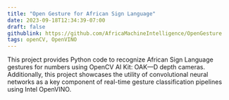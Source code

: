 ```yaml
---
title: "Open Gesture for African Sign Language"
date: 2023-09-18T12:34:39-07:00
draft: false
githublink: https://github.com/AfricaMachineIntelligence/OpenGesture
tags: openCV, OpenVINO
---
```


This project provides Python code to recognize African Sign Language gestures for numbers using OpenCV AI Kit: OAK—D depth cameras. Additionally, this project showcases the utility of convolutional neural networks as a key component of real-time gesture classification pipelines using Intel OpenVINO.
